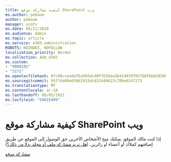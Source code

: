 ```yaml
---
title: كيفية مشاركة موقع SharePoint ويب
ms.author: pebaum
author: pebaum
manager: scotv
ms.date: 04/21/2020
ms.audience: Admin
ms.topic: article
ms.service: o365-administration
ROBOTS: NOINDEX, NOFOLLOW
localization_priority: Normal
ms.collection: Adm_O365
ms.custom:
- "9000192"
- "3171"
ms.openlocfilehash: 0fc98cceede7ba565dc40ff650aa3b414870f93760fbb02039bd6f6469fdbf07
ms.sourcegitcommit: b5f7da89a650d2915dc652449623c78be6247175
ms.translationtype: MT
ms.contentlocale: ar-SA
ms.lasthandoff: 08/05/2021
ms.locfileid: "54015499"
---
```

# <a name="how-to-share-a-sharepoint-site"></a>كيفية مشاركة موقع SharePoint ويب

إذا كنت مالك الموقع، يمكنك منح الأشخاص الآخرين حق الوصول إلى الموقع عن طريق إضافتهم كملاك أو أعضاء أو زائرين. ([هل تريد مشاركة ملف أو مجلد بدلا من ذلك؟](https://support.office.com/article/share-sharepoint-files-or-folders-1fe37332-0f9a-4719-970e-d2578da4941c))

[مشاركة موقع](https://support.office.com/article/share-a-site-958771a8-d041-4eb8-b51c-afea2eae3658)